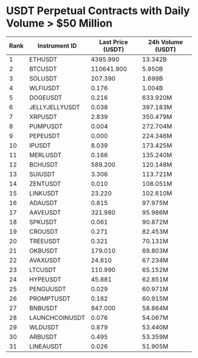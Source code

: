 # USDT Perpetual Contracts with Daily Volume > $50 Million

| Rank | Instrument ID | Last Price (USDT) | 24h Volume (USDT) |
|------|---------------|-------------------|-------------------|
| 1 | ETHUSDT | 4395.990 | 13.342B |
| 2 | BTCUSDT | 110641.900 | 5.950B |
| 3 | SOLUSDT | 207.390 | 1.699B |
| 4 | WLFIUSDT | 0.176 | 1.004B |
| 5 | DOGEUSDT | 0.216 | 633.920M |
| 6 | JELLYJELLYUSDT | 0.038 | 397.183M |
| 7 | XRPUSDT | 2.839 | 350.479M |
| 8 | PUMPUSDT | 0.004 | 272.704M |
| 9 | PEPEUSDT | 0.000 | 224.346M |
| 10 | IPUSDT | 8.039 | 173.425M |
| 11 | MERLUSDT | 0.166 | 135.240M |
| 12 | BCHUSDT | 589.200 | 120.148M |
| 13 | SUIUSDT | 3.306 | 113.721M |
| 14 | ZENTUSDT | 0.010 | 108.051M |
| 15 | LINKUSDT | 23.220 | 102.610M |
| 16 | ADAUSDT | 0.815 | 97.975M |
| 17 | AAVEUSDT | 321.980 | 95.986M |
| 18 | SPKUSDT | 0.061 | 90.872M |
| 19 | CROUSDT | 0.271 | 82.453M |
| 20 | TREEUSDT | 0.321 | 70.131M |
| 21 | OKBUSDT | 179.010 | 69.803M |
| 22 | AVAXUSDT | 24.610 | 67.234M |
| 23 | LTCUSDT | 110.990 | 65.152M |
| 24 | HYPEUSDT | 45.881 | 62.851M |
| 25 | PENGUUSDT | 0.029 | 60.971M |
| 26 | PROMPTUSDT | 0.162 | 60.915M |
| 27 | BNBUSDT | 847.000 | 58.864M |
| 28 | LAUNCHCOINUSDT | 0.076 | 54.067M |
| 29 | WLDUSDT | 0.879 | 53.440M |
| 30 | ARBUSDT | 0.495 | 53.359M |
| 31 | LINEAUSDT | 0.026 | 51.905M |
